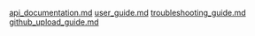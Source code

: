 [api_documentation.md](https://github.com/user-attachments/files/20959313/api_documentation.md)
[user_guide.md](https://github.com/user-attachments/files/20959316/user_guide.md)
[troubleshooting_guide.md](https://github.com/user-attachments/files/20959318/troubleshooting_guide.md)
[github_upload_guide.md](https://github.com/user-attachments/files/20959317/github_upload_guide.md)
